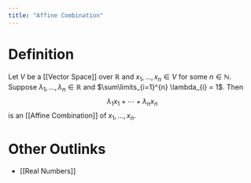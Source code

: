 ```yaml
---
title: "Affine Combination"
---
```


# Definition
Let $V$ be a [[Vector Space]] over $\mathbb{R}$ and $x_{1}, \dots, x_{n} \in V$ for some $n \in \mathbb{N}$. Suppose $\lambda_{1}, \dots, \lambda_{n} \in \mathbb{R}$ and $\sum\limits_{i=1}^{n} \lambda_{i} = 1$. Then $$\lambda_{1} x_{1} + \cdots + \lambda_{n}x_{n}$$ is an [[Affine Combination]] of $x_{1}, \dots, x_{n}$.

# Other Outlinks
- [[Real Numbers]]